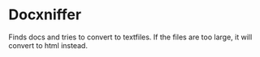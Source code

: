 # Docxniffer
Finds docs and tries to convert to textfiles. If the files are too large, it will convert to html instead.
